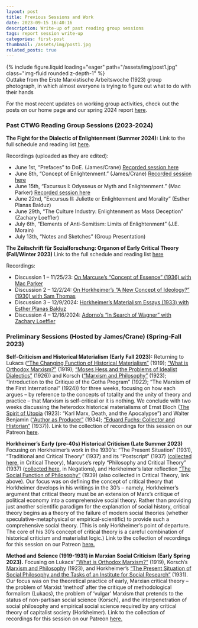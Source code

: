 ```yaml
---
layout: post
title: Previous Sessions and Work
date: 2023-09-15 16:40:16
description: Write-up of past reading group sessions
tags: report session write-up
categories: first-post
thumbnail: /assets/img/post1.jpg
related_posts: true
---
```


<div class="row mt-3">
    <div class="col-sm mt-3 mt-md-0">
        {% include figure.liquid loading="eager" path="/assets/img/post1.jpg" class="img-fluid rounded z-depth-1" %}
    </div>
</div>
<div class="caption">
    Outtake from the Erste Marxistische Arbeitswoche (1923) group photograph, in which almost everyone is trying to figure out what to do with their hands
</div>

For the most recent updates on working group activities, check out the posts on our home page and our spring 2024 report [here](/news/announcement_4).

### Past CTWG Reading Group Sessions (2023-2024)

**The Fight for the Dialectic of Enlightenment (Summer 2024):**
Link to the full schedule and reading list [here](/news/announcement_3).

Recordings (uploaded as they are edited):

<ul>
    <li>June 1st, “Prefaces” to DoE. (James/Crane) <a href="https://www.patreon.com/posts/prefaces-to-doe-106806484">Recorded session here</a></li>
    <li>June 8th, “Concept of Enlightenment.” (James/Crane) <a href="https://www.patreon.com/posts/concept-of-6-8-110396854">Recorded session here</a></li>
    <li>June 15th, “Excursus I: Odysseus or Myth and Enlightenment.” (Mac Parker) <a href="https://www.patreon.com/posts/odysseus-6-15-107819849">Recorded session here</a></li>
    <li>June 22nd, “Excursus II: Juliette or Enlightenment and Morality” (Esther Planas Balduz)</li>
    <li>June 29th, “The Culture Industry: Enlightenment as Mass Deception” (Zachary Loeffler)</li>
    <li>July 6th, “Elements of Anti-Semitism: Limits of Enlightenment” (J.E. Morain)</li>
    <li>July 13th, “Notes and Sketches” (Group Presentation)</li>
</ul>

**The Zeitschrift für Sozialforschung: Organon of Early Critical Theory (Fall/Winter 2023)**
Link to the full schedule and reading list [here](/news/announcement_2)

Recordings:
<ul>
    <li>Discussion 1 – 11/25/23: <a href="https://www.patreon.com/posts/11-25-23-concept-93636285">On Marcuse’s “Concept of Essence” (1936) with Mac Parker</a></li>
    <li>Discussion 2 – 12/2/24: <a href="https://www.patreon.com/posts/12-2-24-new-of-100926227">On Horkheimer’s “A New Concept of Ideology?” (1930) with Sam Thomas</a></li>
    <li>Discussion 3 – 12/9/2024: <a href="https://www.patreon.com/posts/12-9-2024-essays-100927103">Horkheimer’s Materialism Essays (1933) with Esther Planas Balduz</a></li>
    <li>Discussion 4 – 12/16/2024: <a href="https://www.patreon.com/posts/12-16-2024-in-of-100927684">Adorno’s “In Search of Wagner” with Zachary Loeffler</a></li>
</ul>

### Preliminary Sessions (Hosted by James/Crane) (Spring-Fall 2023)

**Self-Criticism and Historical Materialism (Early Fall 2023):**
Returning to Lukacs ([“The Changing Function of Historical Materialism”](https://monoskop.org/images/3/3b/Lukacs_Georg_History_and_Class_Consciousness_Studies_in_Marxist_Dialectics.pdf) (1919); [“What is Orthodox Marxism?”](https://monoskop.org/images/3/3b/Lukacs_Georg_History_and_Class_Consciousness_Studies_in_Marxist_Dialectics.pdf) (1919); [“Moses Hess and the Problems of Idealist Dialectics”](https://files.libcom.org/files/georg-lukacc81cs-tactics-and-ethics-political-essays-1919-1929a.compressed.pdf) (1926)) and Korsch ([“Marxism and Philosophy”](https://ia801906.us.archive.org/2/items/karl-korsch-marxism-and-philosophy-marxismus-und-philosophie-marxismo-e-filosofi/Karl%20Korsch%2C%20Marxism%20and%20Philosophy%2C%20Marxismus%20und%20Philosophie%2C%20Marxismo%20e%20filosofia%2C%20Massimo%20Morigi%2C%20Repubblicanesimo%20Geopolitico%2C%20marxismo%20occidentale.pdf) (1923); “Introduction to the Critique of the Gotha Program” (1922); “The Marxism of the First International” (1924)) for three weeks, focusing on how each argues – by reference to the concepts of totality and the unity of theory and practice – that Marxism is self-critical or it is nothing. We conclude with two weeks discussing the heterodox historical materialisms of Ernst Bloch ([The Spirit of Utopia](https://archive.org/details/TheSpiritOfUtopiaErnstBloch) (1923): “Karl Marx, Death, and the Apocalypse”) and Walter Benjamin ([“Author as Producer”](https://monoskop.org/images/9/93/Benjamin_Walter_1934_1999_The_Author_as_Producer.pdf) (1934); [“Eduard Fuchs: Collector and Historian”](https://files.libcom.org/files/Eduard%20Fuchs,%20Collector%20and%20Historian%20-%20W.%20Benjamin%201937_0.pdf) (1937)). Link to the collection of recordings for this session on our Patreon [here](https://www.patreon.com/collection/190928).

**Horkheimer’s Early (pre-40s) Historical Criticism (Late Summer 2023)**
Focusing on Horkheimer’s work in the 1930’s: “The Present Situation” (1931), “Traditional and Critical Theory” (1937) and its “Postscript” (1937) ([collected here](https://monoskop.org/images/7/74/Horkheimer_Max_Critical_Theory_Selected_Essays_2002.pdf), in Critical Theory), Marcuse’s reply “Philosophy and Critical Theory” (1937) ([collected here](https://monoskop.org/images/7/74/Horkheimer_Max_Critical_Theory_Selected_Essays_2002.pdf), in Negations), and Horkheimer’s later reflection [“The Social Function of Philosophy”](https://www.marxists.org/reference/archive/horkheimer/1939/social-function.htm) (1939) (also collected in Critical Theory, link above). Our focus was on defining the concept of critical theory that Horkheimer develops in his writings in the 30’s – namely, Horkheimer’s argument that critical theory must be an extension of Marx’s critique of political economy into a comprehensive social theory. Rather than providing just another scientific paradigm for the explanation of social history, critical theory begins as a theory of the failure of modern social theories (whether speculative-metaphysical or empirical-scientific) to provide such a comprehensive social theory. (This is only Horkheimer’s point of departure. The core of his 30’s concept of critical theory is a careful combination of historical criticism and materialist logic.) Link to the collection of recordings for this session on our Patreon [here.](https://www.patreon.com/collection/190904)

**Method and Science (1919-1931) in Marxian Social Criticism (Early Spring 2023).**
Focusing on Lukacs’ [“What is Orthodox Marxism?”](https://www.marxists.org/archive/lukacs/works/1919/orthomarx.html#:~:text=In%20Marxism%2C%20orthodoxy%20refers%20solely,the%20tradition%20of%20its%20founders.) (1919), Korsch’s [Marxism and Philosophy](https://www.marxists.org/archive/korsch/1923/marxism-philosophy.htm) (1923), and Horkheimer’s [“The Present Situation of Social Philosophy and the Tasks of an Institute for Social Research”](https://www.marxists.org/reference/archive/horkheimer/1931/present-situation.htm) (1931). Our focus was on the theoretical practice of early, Marxian critical theory – the problem of Marxist ‘method’ after the critique of methodological formalism (Lukacs), the problem of ‘vulgar’ Marxism that pretends to the status of non-partisan social science (Korsch), and the interpenetration of social philosophy and empirical social science required by any critical theory of capitalist society (Horkheimer). Link to the collection of recordings for this session on our Patreon [here.](https://www.patreon.com/collection/190864)
